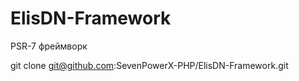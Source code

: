 # ElisDN-Framework
PSR-7 фреймворк

git clone git@github.com:SevenPowerX-PHP/ElisDN-Framework.git


